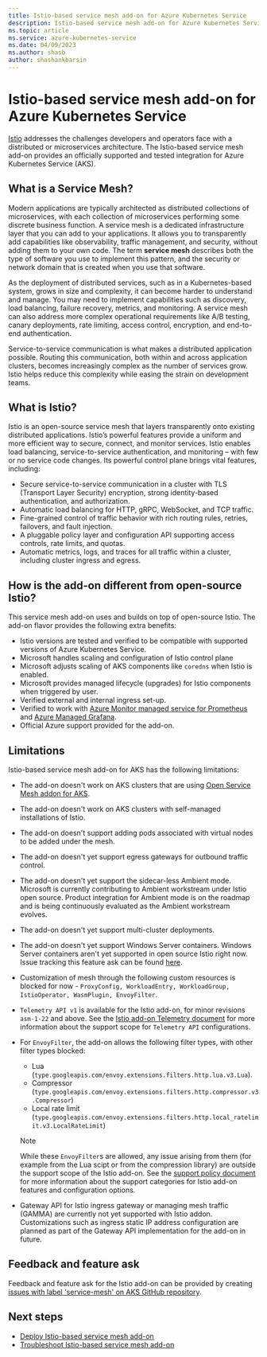 ```yaml
---
title: Istio-based service mesh add-on for Azure Kubernetes Service
description: Istio-based service mesh add-on for Azure Kubernetes Service.
ms.topic: article
ms.service: azure-kubernetes-service
ms.date: 04/09/2023
ms.author: shasb
author: shashankbarsin
---
```


# Istio-based service mesh add-on for Azure Kubernetes Service

[Istio][istio-overview] addresses the challenges developers and operators face with a distributed or microservices architecture. The Istio-based service mesh add-on provides an officially supported and tested integration for Azure Kubernetes Service (AKS).

## What is a Service Mesh?

Modern applications are typically architected as distributed collections of microservices, with each collection of microservices performing some discrete business function. A service mesh is a dedicated infrastructure layer that you can add to your applications. It allows you to transparently add capabilities like observability, traffic management, and security, without adding them to your own code. The term **service mesh** describes both the type of software you use to implement this pattern, and the security or network domain that is created when you use that software.

As the deployment of distributed services, such as in a Kubernetes-based system, grows in size and complexity, it can become harder to understand and manage. You may need to implement capabilities such as discovery, load balancing, failure recovery, metrics, and monitoring. A service mesh can also address more complex operational requirements like A/B testing, canary deployments, rate limiting, access control, encryption, and end-to-end authentication.

Service-to-service communication is what makes a distributed application possible. Routing this communication, both within and across application clusters, becomes increasingly complex as the number of services grow. Istio helps reduce this complexity while easing the strain on development teams.

## What is Istio?

Istio is an open-source service mesh that layers transparently onto existing distributed applications. Istio’s powerful features provide a uniform and more efficient way to secure, connect, and monitor services. Istio enables load balancing, service-to-service authentication, and monitoring – with few or no service code changes. Its powerful control plane brings vital features, including:

* Secure service-to-service communication in a cluster with TLS (Transport Layer Security) encryption, strong identity-based authentication, and authorization.
* Automatic load balancing for HTTP, gRPC, WebSocket, and TCP traffic.
* Fine-grained control of traffic behavior with rich routing rules, retries, failovers, and fault injection.
* A pluggable policy layer and configuration API supporting access controls, rate limits, and quotas.
* Automatic metrics, logs, and traces for all traffic within a cluster, including cluster ingress and egress.

## How is the add-on different from open-source Istio?

This service mesh add-on uses and builds on top of open-source Istio. The add-on flavor provides the following extra benefits:

* Istio versions are tested and verified to be compatible with supported versions of Azure Kubernetes Service.
* Microsoft handles scaling and configuration of Istio control plane
* Microsoft adjusts scaling of AKS components like `coredns` when Istio is enabled.
* Microsoft provides managed lifecycle (upgrades) for Istio components when triggered by user.
* Verified external and internal ingress set-up.
* Verified to work with [Azure Monitor managed service for Prometheus][managed-prometheus-overview] and [Azure Managed Grafana][managed-grafana-overview].
* Official Azure support provided for the add-on.

## Limitations

Istio-based service mesh add-on for AKS has the following limitations:
* The add-on doesn't work on AKS clusters that are using [Open Service Mesh addon for AKS][open-service-mesh-about].
* The add-on doesn't work on AKS clusters with self-managed installations of Istio.
* The add-on doesn't support adding pods associated with virtual nodes to be added under the mesh.
* The add-on doesn't yet support egress gateways for outbound traffic control.
* The add-on doesn't yet support the sidecar-less Ambient mode. Microsoft is currently contributing to Ambient workstream under Istio open source. Product integration for Ambient mode is on the roadmap and is being continuously evaluated as the Ambient workstream evolves.
* The add-on doesn't yet support multi-cluster deployments.
* The add-on doesn't yet support Windows Server containers. Windows Server containers aren't yet supported in open source Istio right now. Issue tracking this feature ask can be found [here][istio-oss-windows-issue].
* Customization of mesh through the following custom resources is blocked for now - `ProxyConfig, WorkloadEntry, WorkloadGroup, IstioOperator, WasmPlugin, EnvoyFilter`. 
* `Telemetry API v1` is available for the Istio add-on, for minor revisions `asm-1-22` and above. See the [Istio add-on Telemetry document][istio-telemetry] for more information about the support scope for `Telemetry API` configurations.
* For `EnvoyFilter`, the add-on allows the following filter types, with other filter types blocked:
    * Lua (`type.googleapis.com/envoy.extensions.filters.http.lua.v3.Lua`).
    * Compressor (`type.googleapis.com/envoy.extensions.filters.http.compressor.v3.Compressor`)
    * Local rate limit (`type.googleapis.com/envoy.extensions.filters.http.local_ratelimit.v3.LocalRateLimit`)
    
    > [!NOTE]
    > While these `EnvoyFilter`s are allowed, any issue arising from them (for example from the Lua scipt or from the compression library) are outside the support scope of the Istio add-on. See the [support policy document][istio-support-policy] for more information about the support categories for Istio add-on features and configuration options.

* Gateway API for Istio ingress gateway or managing mesh traffic (GAMMA) are currently not yet supported with Istio addon. Customizations such as ingress static IP address configuration are planned as part of the Gateway API implementation for the add-on in future.

## Feedback and feature ask

Feedback and feature ask for the Istio add-on can be provided by creating [issues with label 'service-mesh' on AKS GitHub repository][aks-github-service-mesh-issues].

## Next steps

* [Deploy Istio-based service mesh add-on][istio-deploy-addon]
* [Troubleshoot Istio-based service mesh add-on][istio-troubleshooting]

[istio-overview]: https://istio.io/latest/
[managed-prometheus-overview]: /azure/azure-monitor/essentials/prometheus-metrics-overview
[managed-grafana-overview]: /azure/managed-grafana/overview
[azure-cni-cilium]: azure-cni-powered-by-cilium.md
[open-service-mesh-about]: open-service-mesh-about.md
[istio-meshconfig]: ./istio-meshconfig.md
[istio-ingress]: ./istio-deploy-ingress.md
[istio-troubleshooting]: /troubleshoot/azure/azure-kubernetes/extensions/istio-add-on-general-troubleshooting
[istio-meshconfig-support]: ./istio-meshconfig.md#allowed-supported-and-blocked-values
[istio-deploy-addon]: istio-deploy-addon.md

[istio-oss-windows-issue]: https://github.com/istio/istio/issues/27893
[aks-github-service-mesh-issues]: https://github.com/Azure/AKS/issues?q=is%3Aopen+is%3Aissue+label%3Aservice-mesh
[istio-support-policy]: ./istio-support-policy.md#allowed-supported-and-blocked-features-and-configurations
[istio-telemetry]: ./istio-telemetry.md